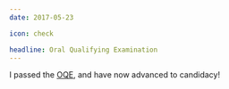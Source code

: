 ```yaml
---
date: 2017-05-23

icon: check

headline: Oral Qualifying Examination
---
```


I passed the [OQE](https://www.cs.ucla.edu/oral-qualifying-exam-oqe-and-advancement-to-candidacy-atc/),
and have now advanced to candidacy!
<i class='far fa-smile'></i>
